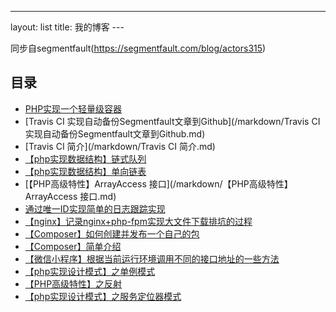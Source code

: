 ---  
layout: list title: 我的博客 ---  


同步自segmentfault(https://segmentfault.com/blog/actors315)  

## 目录  

- [PHP实现一个轻量级容器](/markdown/PHP实现一个轻量级容器.md)
- [Travis CI 实现自动备份Segmentfault文章到Github](/markdown/Travis CI 实现自动备份Segmentfault文章到Github.md)
- [Travis CI 简介](/markdown/Travis CI 简介.md)
- [【php实现数据结构】链式队列](/markdown/【php实现数据结构】链式队列.md)
- [【php实现数据结构】单向链表](/markdown/【php实现数据结构】单向链表.md)
- [【PHP高级特性】ArrayAccess 接口](/markdown/【PHP高级特性】ArrayAccess 接口.md)
- [通过唯一ID实现简单的日志跟踪实现](/markdown/通过唯一ID实现简单的日志跟踪实现.md)
- [【nginx】记录nginx+php-fpm实现大文件下载排坑的过程](/markdown/【nginx】记录nginx+php-fpm实现大文件下载排坑的过程.md)
- [【Composer】如何创建并发布一个自己的包](/markdown/【Composer】如何创建并发布一个自己的包.md)
- [【Composer】简单介绍](/markdown/【Composer】简单介绍.md)
- [【微信小程序】根据当前运行环境调用不同的接口地址的一些方法](/markdown/【微信小程序】根据当前运行环境调用不同的接口地址的一些方法.md)
- [【php实现设计模式】之单例模式](/markdown/【php实现设计模式】之单例模式.md)
- [【PHP高级特性】之反射](/markdown/【PHP高级特性】之反射.md)
- [【php实现设计模式】之服务定位器模式](/markdown/【php实现设计模式】之服务定位器模式.md)
